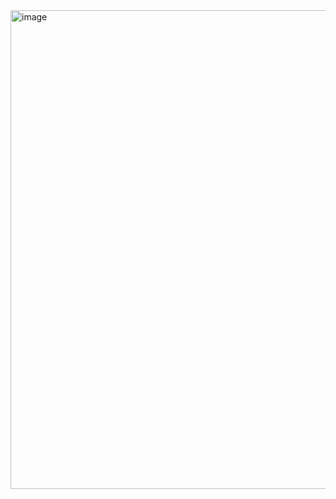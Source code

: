 <img width="766" alt="image" src="https://github.com/user-attachments/assets/19d3aaad-e164-46eb-a18f-0f43bdef7cc3">
